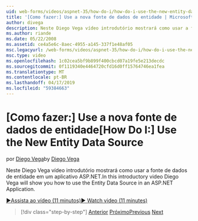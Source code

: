 ```yaml
---
uid: web-forms/videos/aspnet-35/how-do-i/how-do-i-use-the-new-entity-data-source
title: '[Como fazer:] Use a nova fonte de dados de entidade | Microsoft Docs'
author: divega
description: Neste Diego Vega vídeo introdutório mostrará como usar a fonte de dados de entidade em um aplicativo ASP.NET.
ms.author: riande
ms.date: 05/22/2008
ms.assetid: ce4a5e6c-8aec-4955-a145-337f1e48af05
msc.legacyurl: /web-forms/videos/aspnet-35/how-do-i/how-do-i-use-the-new-entity-data-source
msc.type: video
ms.openlocfilehash: 1c02cea5bf9b899f400cbcd07a19fe5e213decdc
ms.sourcegitcommit: 0f1119340e4464720cfd16d0ff15764746ea1fea
ms.translationtype: MT
ms.contentlocale: pt-BR
ms.lasthandoff: 04/17/2019
ms.locfileid: "59384663"
---
```

# <a name="how-do-i-use-the-new-entity-data-source"></a><span data-ttu-id="cbf5a-103">[Como fazer:] Use a nova fonte de dados de entidade</span><span class="sxs-lookup"><span data-stu-id="cbf5a-103">[How Do I:] Use the New Entity Data Source</span></span>

<span data-ttu-id="cbf5a-104">por [Diego Vega](https://github.com/divega)</span><span class="sxs-lookup"><span data-stu-id="cbf5a-104">by [Diego Vega](https://github.com/divega)</span></span>

<span data-ttu-id="cbf5a-105">Neste Diego Vega vídeo introdutório mostrará como usar a fonte de dados de entidade em um aplicativo ASP.NET.</span><span class="sxs-lookup"><span data-stu-id="cbf5a-105">In this introductory video Diego Vega will show you how to use the Entity Data Source in an ASP.NET Application.</span></span>

[<span data-ttu-id="cbf5a-106">&#9654;Assista ao vídeo (11 minutos)</span><span class="sxs-lookup"><span data-stu-id="cbf5a-106">&#9654; Watch video (11 minutes)</span></span>](https://channel9.msdn.com/Blogs/ASP-NET-Site-Videos/how-do-i-use-the-new-entity-data-source)

> [!div class="step-by-step"]
> <span data-ttu-id="cbf5a-107">[Anterior](how-do-i-get-started-with-the-entity-framework.md)
> [Próximo](how-do-i-serialize-a-graph-with-the-entity-framework.md)</span><span class="sxs-lookup"><span data-stu-id="cbf5a-107">[Previous](how-do-i-get-started-with-the-entity-framework.md)
[Next](how-do-i-serialize-a-graph-with-the-entity-framework.md)</span></span>
